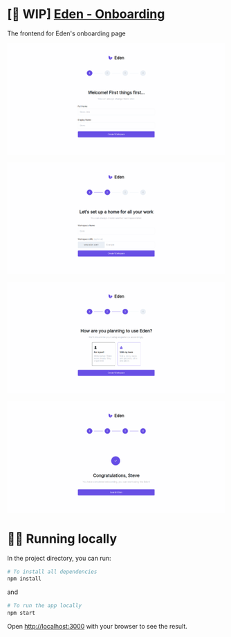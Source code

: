 # [:construction: WIP] [Eden - Onboarding](https://ganm0r.github.io/cutshort-assignment)

The frontend for Eden's onboarding page

![1](https://raw.githubusercontent.com/ganm0r/cutshort-assignment/main/public/screenshots/1.png)

![2](https://raw.githubusercontent.com/ganm0r/cutshort-assignment/main/public/screenshots/2.png)

![3](https://raw.githubusercontent.com/ganm0r/cutshort-assignment/main/public/screenshots/3.png)

![4](https://raw.githubusercontent.com/ganm0r/cutshort-assignment/main/public/screenshots/4.png)

# :running_man: Running locally

In the project directory, you can run:

```bash
# To install all dependencies
npm install
```

and

```bash
# To run the app locally
npm start
```

Open [http://localhost:3000](http://localhost:3000) with your browser to see the result.